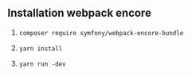 ## Installation webpack encore

1.  `composer require symfony/webpack-encore-bundle`

2.  `yarn install`

3.  `yarn run -dev`
